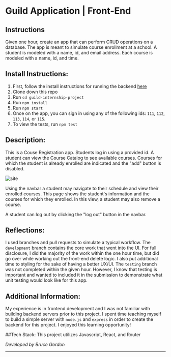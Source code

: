 # Guild Application | Front-End 

## Instructions
Given one hour, create an app that can perform CRUD operations on a database. The app is meant to simulate course enrollment at a school.  A student is modeled with a name, id, and email address.  Each course is modeled with a name, id, and time.

## Install Instructions:
1. First, follow the install instructions for running the backend [here](https://github.com/bruce-gordon/guild-project-server)
2. Clone down this repo
3. Run `cd guild-internship-project`
4. Run `npm install`
5. Run `npm start`
6. Once on the app, you can sign in using any of the following ids: `111`, `112`, `113`, `114`, or `115`.
7. To view the tests, run `npm test`

## Description:
This is a Couse Registration app.  Students log in using a provided id.  A student can view the Course Catalog to see available courses.  Courses for which the student is already enrolled are indicated and the "add" button is disabled.  

![site](https://user-images.githubusercontent.com/51416773/112075528-4feb8380-8b3e-11eb-8e60-2e24c3208f62.gif)

Using the navbar a student may navigate to their schedule and view their enrolled courses.  This page shows the student's information and the courses for which they enrolled.  In this view, a student may also remove a course.

A student can log out by clicking the "log out" button in the navbar.

## Reflections:
I used branches and pull requests to simulate a typical workflow.  The `development` branch contains the core work that went into the UI.  For full disclosure, I did the majority of the work within the one hour time, but did go over while working out the front-end delete logic.  I also put additional time to styling for the sake of having a better UX/UI.  The `testing` branch was not completed within the given hour.  However, I know that testing is important and wanted to included it in the submission to demonstrate what unit testing would look like for this app.

## Additional Information:
My experience is in frontend development and I was not familiar with building backend servers prior to this project.  I spent time teaching myself to build a simple server with `node.js` and `express` in order to create the backend for this project.  I enjoyed this learning opportunity!

##Tech Stack:
This project utilizes Javascript, React, and Router

*Developed by Bruce Gordon*
*****************************************************************************
